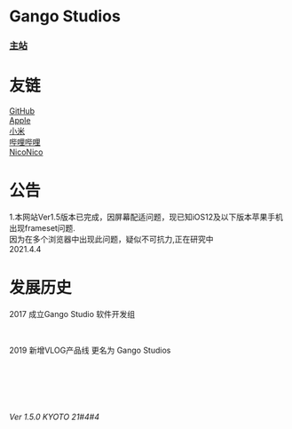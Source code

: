 
<html>
  <head>
    <meta charset = 'gb2312'/>
  </head>
  <body>
    <h1>Gango Studios</h1>
      <h3><a href = "UntitledFrameset-2.html">主站</a>
        <br/>
      </h3>
    <h1>友链</h1>
      <p>
        <a href = "https://www.github.com">GitHub</a>
        <br/>
        <a href = "https://www.apple.com">Apple</a>
        <br/>
        <a href = "https://www.mi.com">小米</a>
        <br/>
        <a href = "https://www.bilibili.com">哔哩哔哩</a>
        <br/>
        <a href = "https://www.nicovideo.jp">NicoNico</a>
      </p>
    <h1>公告</h1>
      <p>   1.本网站Ver1.5版本已完成，因屏幕配适问题，现已知iOS12及以下版本苹果手机出现frameset问题.<br/>因为在多个浏览器中出现此问题，疑似不可抗力,正在研究中<br/>        2021.4.4</p>
    <h1>发展历史</h1>
      <p>2017    成立Gango Studio 软件开发组</p>
       <br/>
      <p>2019    新增VLOG产品线 更名为 Gango Studios</p> 
    <br/> 
    <br/>
    <br/>
    <br/>
    <h6>Ver 1.5.0  KYOTO    21#4#4 </h6>
  </body>
</html>

